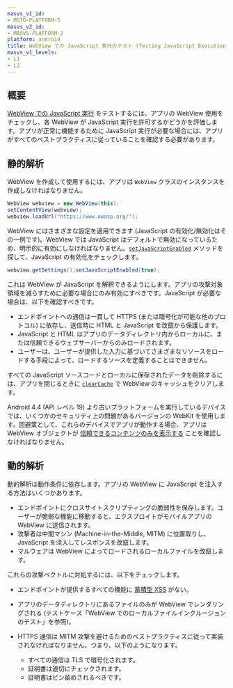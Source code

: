 ```yaml
---
masvs_v1_id:
- MSTG-PLATFORM-5
masvs_v2_id:
- MASVS-PLATFORM-2
platform: android
title: WebView での JavaScript 実行のテスト (Testing JavaScript Execution in WebViews)
masvs_v1_levels:
- L1
- L2
---
```


## 概要

[WebView での JavaScript 実行](../../../Document/0x05h-Testing-Platform-Interaction.md#javascript-execution-in-webviews "JavaScript Execution in WebViews") をテストするには、アプリの WebView 使用をチェックし、各 WebView が JavaScript 実行を許可するかどうかを評価します。アプリが正常に機能するために JavaScript 実行が必要な場合には、アプリがすべてのベストプラクティスに従っていることを確認する必要があります。

## 静的解析

WebView を作成して使用するには、アプリは `WebView` クラスのインスタンスを作成しなければなりません。

```java
WebView webview = new WebView(this);
setContentView(webview);
webview.loadUrl("https://www.owasp.org/");
```

WebView にはさまざまな設定を適用できます (JavaScript の有効化/無効化はその一例です)。WebView では JavaScript はデフォルトで無効になっているため、明示的に有効にしなければなりません。[`setJavaScriptEnabled`](https://developer.android.com/reference/android/webkit/WebSettings#setJavaScriptEnabled%28boolean%29 "setJavaScriptEnabled in WebViews") メソッドを探して、JavaScript の有効化をチェックします。

```java
webview.getSettings().setJavaScriptEnabled(true);
```

これは WebView が JavaScript を解釈できるようにします。アプリの攻撃対象領域を減らすために必要な場合にのみ有効にすべきです。JavaScript が必要な場合は、以下を確認すべきです。

- エンドポイントへの通信は一貫して HTTPS (または暗号化が可能な他のプロトコル) に依存し、送信時に HTML と JavaScript を改竄から保護します。
- JavaScript と HTML はアプリのデータディレクトリ内からローカルに、または信頼できるウェブサーバーからのみロードされます。
- ユーザーは、ユーザーが提供した入力に基づいてさまざまなリソースをロードする手段によって、ロードするソースを定義することはできません。

すべての JavaScript ソースコードとローカルに保存されたデータを削除するには、アプリを閉じるときに [`clearCache`](https://developer.android.com/reference/android/webkit/WebView#clearCache%28boolean%29 "clearCache in WebViews") で WebView のキャッシュをクリアします。

Android 4.4 (API レベル 19) より古いプラットフォームを実行しているデバイスでは、いくつかのセキュリティ上の問題があるバージョンの WebKit を使用します。回避策として、これらのデバイスでアプリが動作する場合、アプリは WebView オブジェクトが [信頼できるコンテンツのみを表示する](https://developer.android.com/training/articles/security-tips.html#WebView "WebView Best Practices") ことを確認しなければなりません。

## 動的解析

動的解析は動作条件に依存します。アプリの WebView に JavaScript を注入する方法はいくつかあります。

- エンドポイントにクロスサイトスクリプティングの脆弱性を保存します。ユーザーが脆弱な機能に移動すると、エクスプロイトがモバイルアプリの WebView に送信されます。
- 攻撃者は中間マシン (Machine-in-the-Middle, MITM) に位置取りし、JavaScript を注入してレスポンスを改竄します。
- マルウェアは WebView によってロードされるローカルファイルを改竄します。

これらの攻撃ベクトルに対処するには、以下をチェックします。

- エンドポイントが提供するすべての機能に [蓄積型 XSS](https://owasp.org/www-project-web-security-testing-guide/latest/4-Web_Application_Security_Testing/07-Input_Validation_Testing/02-Testing_for_Stored_Cross_Site_Scripting "Stored Cross-Site Scripting") がない。
- アプリのデータディレクトリにあるファイルのみが WebView でレンダリングされる (テストケース「WebView でのローカルファイルインクルージョンのテスト」を参照)。

- HTTPS 通信は MITM 攻撃を避けるためのベストプラクティスに従って実装されなければなりません。つまり、以下のようになります。
    - すべての通信は TLS で暗号化されます。
    - 証明書は適切にチェックされます。
    - 証明書はピン留めされるべきです。
